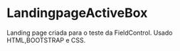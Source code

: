 # LandingpageActiveBox
Landing page criada para o teste da FieldControl. Usado HTML,BOOTSTRAP e CSS.
